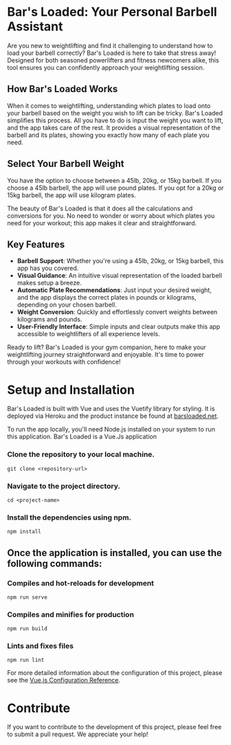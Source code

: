 # Bar's Loaded: Your Personal Barbell Assistant

Are you new to weightlifting and find it challenging to understand how to load your barbell correctly? Bar's Loaded is here to take that stress away! Designed for both seasoned powerlifters and fitness newcomers alike, this tool ensures you can confidently approach your weightlifting session.

## How Bar's Loaded Works

When it comes to weightlifting, understanding which plates to load onto your barbell based on the weight you wish to lift can be tricky. Bar's Loaded simplifies this process. All you have to do is input the weight you want to lift, and the app takes care of the rest. It provides a visual representation of the barbell and its plates, showing you exactly how many of each plate you need. 

## Select Your Barbell Weight

You have the option to choose between a 45lb, 20kg, or 15kg barbell. If you choose a 45lb barbell, the app will use pound plates. If you opt for a 20kg or 15kg barbell, the app will use kilogram plates.

The beauty of Bar's Loaded is that it does all the calculations and conversions for you. No need to wonder or worry about which plates you need for your workout; this app makes it clear and straightforward. 

## Key Features

- **Barbell Support**: Whether you're using a 45lb, 20kg, or 15kg barbell, this app has you covered.
- **Visual Guidance**: An intuitive visual representation of the loaded barbell makes setup a breeze.
- **Automatic Plate Recommendations**: Just input your desired weight, and the app displays the correct plates in pounds or kilograms, depending on your chosen barbell.
- **Weight Conversion**: Quickly and effortlessly convert weights between kilograms and pounds.
- **User-Friendly Interface**: Simple inputs and clear outputs make this app accessible to weightlifters of all experience levels.

Ready to lift? Bar's Loaded is your gym companion, here to make your weightlifting journey straightforward and enjoyable. It's time to power through your workouts with confidence!

# Setup and Installation

Bar's Loaded is built with Vue and uses the Vuetify library for styling. It is deployed via Heroku and the product instance be found at [barsloaded.net](http://www.barsloaded.net/).

To run the app locally, you'll need Node.js installed on your system to run this application. Bar's Loaded is a Vue.Js application

### Clone the repository to your local machine.

```
git clone <repository-url>
```

### Navigate to the project directory.

```
cd <project-name>
```

### Install the dependencies using npm.

```
npm install
```

## Once the application is installed, you can use the following commands:

### Compiles and hot-reloads for development

```
npm run serve
```

### Compiles and minifies for production

```
npm run build
```

### Lints and fixes files

```
npm run lint
```

For more detailed information about the configuration of this project, please see the [Vue.js Configuration Reference](https://cli.vuejs.org/config/).


# Contribute
If you want to contribute to the development of this project, please feel free to submit a pull request. We appreciate your help!
